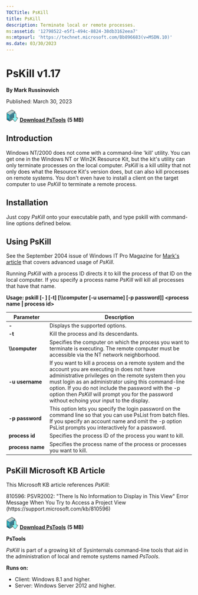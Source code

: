 ```yaml
--- 
TOCTitle: PsKill
title: PsKill
description: Terminate local or remote processes.
ms:assetid: '12798522-e5f1-494c-8824-38db3162eea7'
ms:mtpsurl: 'https://technet.microsoft.com/Bb896683(v=MSDN.10)'
ms.date: 03/30/2023
---
```


# PsKill v1.17

**By Mark Russinovich**

Published: March 30, 2023

[![Download](media/shared/Download_sm.png)](https://download.sysinternals.com/files/PSTools.zip) [**Download PsTools**](https://download.sysinternals.com/files/PSTools.zip) **(5 MB)**

## Introduction

Windows NT/2000 does not come with a command-line 'kill' utility. You
can get one in the Windows NT or Win2K Resource Kit, but the kit's
utility can only terminate processes on the local computer. *PsKill* is
a kill utility that not only does what the Resource Kit's version does,
but can also kill processes on remote systems. You don't even have to
install a client on the target computer to use *PsKill* to terminate a
remote process.  

## Installation

Just copy *PsKill* onto your executable path, and type pskill with
command-line options defined below.  

## Using PsKill

See the September 2004 issue of Windows IT Pro Magazine for [Mark's
article](https://windowsitpro.com/search/results/mark%27s%20article?filters=ss_type:article)
that covers advanced usage of *PsKill*.

Running *PsKill* with a process ID directs it to kill the process of
that ID on the local computer. If you specify a process name *PsKill*
will kill all processes that have that name.

**Usage: pskill \[- \] \[-t\] \[\\\\computer \[-u username\] \[-p
password\]\] &lt;process name | process id&gt;**

|Parameter  |Description  |
|---------|---------|
|  **-**             | Displays the supported options.|
|  **-t**            | Kill the process and its descendants.|
|  **\\\\computer**  | Specifies the computer on which the process you want to terminate is executing. The remote computer must be accessible via the NT network neighborhood.|
|  **-u username**   | If you want to kill a process on a remote system and the account you are executing in does not have administrative privileges on the remote system then you must login as an administrator using this command-line option. If you do not include the password with the -p option then *PsKill* will prompt you for the password without echoing your input to the display.|
|  **-p password**   | This option lets you specify the login password on the command line so that you can use PsList from batch files. If you specify an account name and omit the -p option PsList prompts you interactively for a password.|
|  **process id**    | Specifies the process ID of the process you want to kill.|
|  **process name**  | Specifies the process name of the process or processes you want to kill.|

## PsKill Microsoft KB Article

This Microsoft KB article references *PsKill*:

810596: PSVR2002: "There Is No Information to Display in This View"
Error Message When You Try to Access a Project
View (https<nolink>://support.microsoft.com/kb/810596)

  
[![Download](media/shared/Download_sm.png)](https://download.sysinternals.com/files/PSTools.zip) [**Download PsTools**](https://download.sysinternals.com/files/PSTools.zip) **(5 MB)**

**PsTools**

*PsKill* is part of a growing kit of Sysinternals command-line tools
that aid in the administration of local and remote systems named
*PsTools*.

**Runs on:**

- Client: Windows 8.1 and higher.
- Server: Windows Server 2012 and higher.
